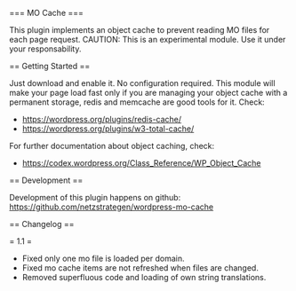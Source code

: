 === MO Cache ===

This plugin implements an object cache to prevent reading MO files for each page request.
CAUTION: This is an experimental module. Use it under your responsability.

== Getting Started ==

Just download and enable it. No configuration required. This module will make your page load fast only if you are managing your object cache with a permanent storage, redis and memcache are good tools for it.
Check:
 - https://wordpress.org/plugins/redis-cache/
 - https://wordpress.org/plugins/w3-total-cache/

For further documentation about object caching, check:
 - https://codex.wordpress.org/Class_Reference/WP_Object_Cache

== Development ==

Development of this plugin happens on github: https://github.com/netzstrategen/wordpress-mo-cache

== Changelog ==

= 1.1 =

* Fixed only one mo file is loaded per domain.
* Fixed mo cache items are not refreshed when files are changed.
* Removed superfluous code and loading of own string translations.
